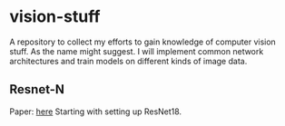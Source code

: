 # vision-stuff

A repository to collect my efforts to gain knowledge of computer vision stuff. As the name might suggest.
I will implement common network architectures and train models on different kinds of image data.

## Resnet-N
Paper: [here](https://arxiv.org/pdf/1512.03385.pdf)
Starting with setting up ResNet18.
